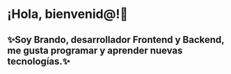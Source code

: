 # ¡Hola, bienvenid@!👋
## ✨Soy Brando, desarrollador Frontend y Backend, me gusta programar y aprender nuevas tecnologías.✨

<!-- ![Styles - Google Chrome_2](https://user-images.githubusercontent.com/47580383/130524440-f8c0c4db-b81e-4cbf-99d2-71f6ab252ad8.jpg)-->





<!--
**JoseBrando/JoseBrando** is a ✨ _special_ ✨ repository because its `README.md` (this file) appears on your GitHub profile.

Here are some ideas to get you started:

- 🔭 I’m currently working on ...
- 🌱 I’m currently learning ...
- 👯 I’m looking to collaborate on ...
- 🤔 I’m looking for help with ...
- 💬 Ask me about ...
- 📫 How to reach me: ...
- 😄 Pronouns: ...
- ⚡ Fun fact: ...
-->
